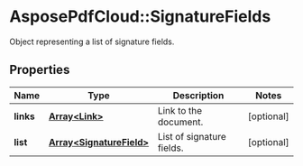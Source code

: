 ﻿# AsposePdfCloud::SignatureFields
Object representing a list of signature fields.

## Properties
Name | Type | Description | Notes
------------ | ------------- | ------------- | -------------
**links** | [**Array&lt;Link&gt;**](Link.md) | Link to the document. | [optional] 
**list** | [**Array&lt;SignatureField&gt;**](SignatureField.md) | List of signature fields. | [optional] 


